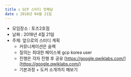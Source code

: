 ```yaml
---
title : GCP 스터디 첫째날
date : 2018년 04월 21일
---
```


* 모임장소 : 토즈2호점
* 날짜 : 2018년 4월 21일
* 주제: 앞으로의 스터디 계획
    * 커뮤니케이션은 슬랙
    * 질의는 최대한 페이스북 gcp korea user
    * 진행은 각자 진행 후 공유 [https://google.qwiklabs.com/](https://google.qwiklabs.com/)
    * 기본과정 + 도커 소개까지 해보기

